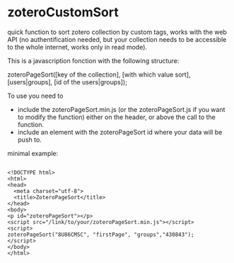 # zoteroCustomSort
quick function to sort zotero collection by custom tags, works with the web API (no authentification needed, but your collection needs to be accessible to the whole internet, works only in read mode).

This is a javascription fonction with the following structure:

zoteroPageSort([key of the collection], [with which value sort], [users|groups], [id of the users|groups]);


To use you need to 
 - include the zoteroPageSort.min.js (or the zoteroPageSort.js if you want to modify the function) either on the header, or above the call to the function.
 - include an element with the zoteroPageSort id where your data will be push to.


minimal example:

<pre><code>
&lt;!DOCTYPE html&gt;
&lt;html&gt;
&lt;head&gt;
  &lt;meta charset="utf-8"&gt;
  &lt;title&gt;ZoteroPageSort&lt;/title&gt;
&lt;/head&gt;
&lt;body&gt;
&lt;p id="zoteroPageSort"&gt;&lt;/p&gt;
&lt;script src="/link/to/your/zoteroPageSort.min.js"&gt;&lt;/script&gt;
&lt;script&gt;
zoteroPageSort("8U86CMSC", "firstPage", "groups","430843");
&lt;/script&gt;
&lt;/body&gt;
&lt;/html&gt;
</code></pre>
